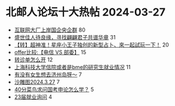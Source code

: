 # 北邮人论坛十大热帖 2024-03-27

- [互联网大厂上岸国企央企群](https://bbs.byr.cn/article/WorkLife/1212494) 80
- [盛世佳人待良缘，寻找翩翩君子共谱华章](https://bbs.byr.cn/article/Feeling/3206323) 31
- [【转】超神准！星座小王子独创的新型占卜、來一起試玩一下！](https://bbs.byr.cn/article/Constellations/326533) 20
- [offer比较:【电信 VS 部委】](https://bbs.byr.cn/article/Job/2208696) 15
- [转诊单怎么开](https://bbs.byr.cn/article/Talking/6413214) 12
- [上海科技大学信院或者是bme的研究生就业情况](https://bbs.byr.cn/article/AimGraduate/1228871) 11
- [有没有女生想去济州岛呀～](https://bbs.byr.cn/article/Travel/147227) 7
- [沙雕图2024.3.27](https://bbs.byr.cn/article/Picture/3359671) 7
- [40分菜鸟求问国考申论怎么学？](https://bbs.byr.cn/article/CivilServant/50624) 5
- [23届就业询问](https://bbs.byr.cn/article/Fujian/462874) 4


